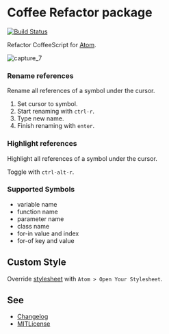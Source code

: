 # Coffee Refactor package

[![Build Status](https://travis-ci.org/minodisk/coffee-refactor.svg?branch=master)](https://travis-ci.org/minodisk/coffee-refactor)

Refactor CoffeeScript for [Atom](https://atom.io/).

![capture_7](https://cloud.githubusercontent.com/assets/514164/2807941/853dbfc4-cd01-11e3-937f-04c8b9c5405e.gif)

### Rename references

Rename all references of a symbol under the cursor.

1. Set cursor to symbol.
2. Start renaming with `ctrl-r`.
3. Type new name.
4. Finish renaming with `enter`.

### Highlight references

Highlight all references of a symbol under the cursor.

Toggle with `ctrl-alt-r`.

### Supported Symbols

* variable name
* function name
* parameter name
* class name
* for-in value and index
* for-of key and value

## Custom Style

Override [stylesheet](stylesheets/coffee-refactor.less) with `Atom > Open Your Stylesheet`.

## See

* [Changelog](CHANGELOG.md)
* [MITLicense](LICENSE.md)
